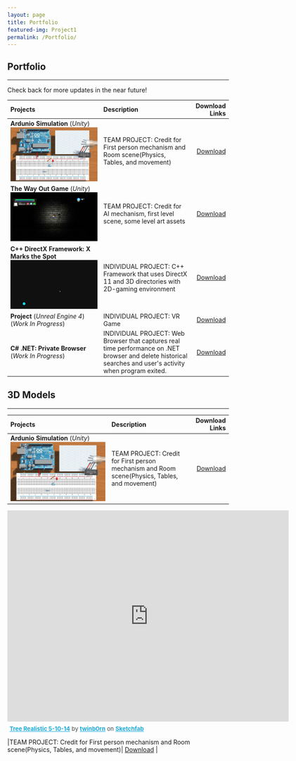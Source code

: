 ```yaml
---
layout: page
title: Portfolio
featured-img: Project1
permalink: /Portfolio/
---
```


## Portfolio
----

Check back for more updates in the near future!


| Projects            |     Description   | Download Links        |
| :---                |     :----        |                   ---:|
| **Ardunio Simulation** (*Unity*) ![Ardunio Unity Project](/assets/img/Project1.JPG)  |TEAM PROJECT: Credit for First person mechanism and Room scene(Physics, Tables, and movement)| <a href="http://www.mediafire.com/file/mnq1h193ohrcg9m/DownToTheWire_Gold_Release.rar" download>Download</a>   |
| **The Way Out Game** (*Unity*)    ![The Way Out](/assets/img/Project2.JPG) |TEAM PROJECT: Credit for AI mechanism, first level scene, some level art assets         |<a href="http://www.mediafire.com/file/s5kbq3nsncm2880/The%20Way%20Out%20Gold%20Release.zip" download>Download</a>   |
| **C++ DirectX Framework:  X Marks the Spot**  ![C++ Framework](/assets/img/Project3.JPG) |INDIVIDUAL PROJECT:  C++ Framework that uses DirectX 11 and 3D directories with 2D-gaming environment                  |        <a href="https://github.com/ReckoningHero/X-Marks-the-Spot"  download>Download</a>             |
| **Project** (*Unreal Engine 4*) (*Work In Progress*) |INDIVIDUAL PROJECT:  VR Game                |        <a href="https://github.com/ReckoningHero/Unreal-Engine-4"  download>Download</a>             |
| **C# .NET: Private Browser** (*Work In Progress*)   |INDIVIDUAL PROJECT:  Web Browser that captures real time performance on .NET browser and delete historical searches and user's activity when program exited.               |        <a href="https://github.com/ReckoningHero/C-Sharp-.NET--Private-Browser"  download>Download</a>  




## 3D Models

----
| Projects            |     Description   | Download Links        |
| :---                |     :----        |                   ---:|
| **Ardunio Simulation** (*Unity*) ![Ardunio Unity Project](/assets/img/Project1.JPG)  |TEAM PROJECT: Credit for First person mechanism and Room scene(Physics, Tables, and movement)| <a href="http://www.mediafire.com/file/mnq1h193ohrcg9m/DownToTheWire_Gold_Release.rar" download>Download</a>   |
<div class="sketchfab-embed-wrapper"><iframe width="640" height="480" src="https://sketchfab.com/models/db696fd0480c46029bfe80630c51fb8e/embed" frameborder="0" allow="autoplay; fullscreen; vr" mozallowfullscreen="true" webkitallowfullscreen="true"></iframe>

<p style="font-size: 13px; font-weight: normal; margin: 5px; color: #4A4A4A;">
    <a href="https://sketchfab.com/models/db696fd0480c46029bfe80630c51fb8e?utm_medium=embed&utm_source=website&utm_campaign=share-popup" target="_blank" style="font-weight: bold; color: #1CAAD9;">Tree Realistic 5-10-14</a>
    by <a href="https://sketchfab.com/twinb0rn?utm_medium=embed&utm_source=website&utm_campaign=share-popup" target="_blank" style="font-weight: bold; color: #1CAAD9;">twinb0rn</a>
    on <a href="https://sketchfab.com?utm_medium=embed&utm_source=website&utm_campaign=share-popup" target="_blank" style="font-weight: bold; color: #1CAAD9;">Sketchfab</a>
</p>
</div>


|TEAM PROJECT: Credit for First person mechanism and Room scene(Physics, Tables, and movement)| <a href="http://www.mediafire.com/file/mnq1h193ohrcg9m/DownToTheWire_Gold_Release.rar" download>Download</a>   |

